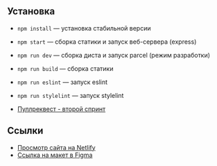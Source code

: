 ## Установка

- `npm install` — установка стабильной версии
- `npm start` — сборка статики и запуск веб-сервера (express)
- `npm run dev` — сборка диста и запуск parcel (режим разработки)
- `npm run build` — сборка статики
- `npm run eslint` — запуск eslint
- `npm run stylelint` — запуск stylelint

- [Пуллреквест - второй спринт](https://github.com/kri-vlad/middle.messenger.praktikum.yandex/pull/1)

## **Ссылки**

- [Просмотр сайта на Netlify](https://kind-jennings-ea346a.netlify.app)
- [Ссылка на макет в Figma](https://www.figma.com/file/qHqsMjmImrFYW2XmNUFjjW/Chat)
